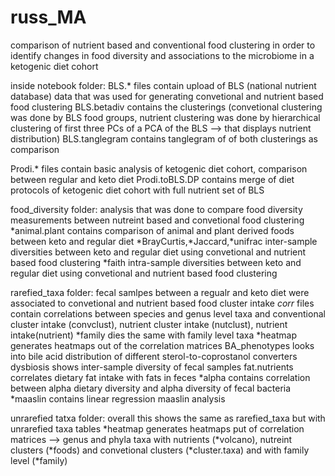 # russ_MA
comparison of nutrient based and conventional food clustering in order to identify changes in food diversity and associations to the microbiome in a ketogenic diet cohort

inside notebook folder:
BLS.* files contain upload of BLS (national nutrient database) data that was used for generating convetional and nutrient based food clustering
BLS.betadiv contains the clusterings (convetional clustering was done by BLS food groups, 
nutrient clustering was done by hierarchical clustering of first three PCs of a PCA of the BLS --> that displays nutrient distribution)
BLS.tanglegram contains tanglegram of of both clusterings as comparison

Prodi.* files contain basic analysis of ketogenic diet cohort, comparison between regular and keto diet
Prodi.toBLS.DP contains merge of diet protocols of ketogenic diet cohort with full nutrient set of BLS

food_diversity folder:
analysis that was done to compare food diversity measurements between nutreint based and convetional food clustering
*animal.plant contains comparison of animal and plant derived foods between keto and regular diet
*BrayCurtis,*Jaccard,*unifrac  inter-sample diversities between keto and regular diet using convetional and nutrient based food clustering
*faith intra-sample diversities between keto and regular diet using convetional and nutrient based food clustering

rarefied_taxa folder:
fecal samlpes between a regualr and keto diet were associated to convetional and nutrient based food cluster intake
*corr* files contain correlations between species and genus level taxa and conventional cluster intake (convclust), nutrient cluster intake (nutclust), nutrient intake(nutrient)
*family dies the same with family level taxa
*heatmap generates heatmaps out of the correlation matrices
BA_phenotypes looks into bile acid distribution of different sterol-to-coprostanol converters
dysbiosis shows inter-sample diversity of fecal samples
fat.nutrients correlates dietary fat intake with fats in feces
*alpha contains correlation between alpha dietary diversity and alpha diversity of fecal bacteria 
*maaslin contains linear regression maaslin analysis

unrarefied tatxa folder:
overall this shows the same as rarefied_taxa but with unrarefied taxa tables
*heatmap generates heatmaps put of correlation matrices --> genus and phyla taxa with nutrients (*volcano), nutreint clusters (*foods) and convetional clusters (*cluster.taxa)
and with family level (*family)

